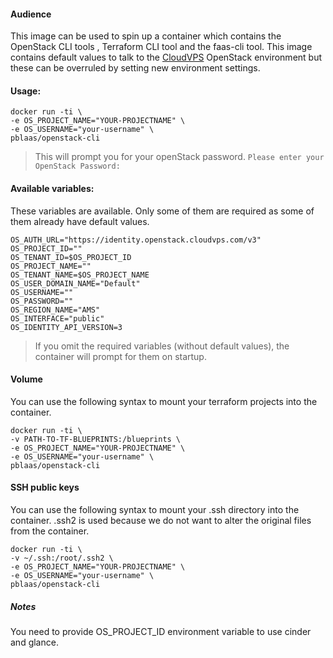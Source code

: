 #### Audience
This image can be used to spin up a container which contains the OpenStack CLI tools , Terraform CLI tool and the faas-cli tool.
This image contains default values to talk to the [CloudVPS][1] OpenStack environment but these can be overruled by setting new environment settings.

#### Usage:
```
docker run -ti \
-e OS_PROJECT_NAME="YOUR-PROJECTNAME" \
-e OS_USERNAME="your-username" \
pblaas/openstack-cli
```
>This will prompt you for your openStack password.
`Please enter your OpenStack Password:`

#### Available variables:
These variables are available. Only some of them are required as some of them already have default values.
```
OS_AUTH_URL="https://identity.openstack.cloudvps.com/v3"
OS_PROJECT_ID=""
OS_TENANT_ID=$OS_PROJECT_ID
OS_PROJECT_NAME=""
OS_TENANT_NAME=$OS_PROJECT_NAME
OS_USER_DOMAIN_NAME="Default"
OS_USERNAME=""
OS_PASSWORD=""
OS_REGION_NAME="AMS"
OS_INTERFACE="public"
OS_IDENTITY_API_VERSION=3
```
>If you omit the required variables (without default values), the container will prompt for them on startup.

#### Volume
You can use the following syntax to  mount  your terraform projects into the container.
```
docker run -ti \
-v PATH-TO-TF-BLUEPRINTS:/blueprints \
-e OS_PROJECT_NAME="YOUR-PROJECTNAME" \
-e OS_USERNAME="your-username" \
pblaas/openstack-cli
```

#### SSH public keys
You can use the following syntax to  mount  your .ssh directory into the container. .ssh2 is used because we do not want to alter the original files from the container.
```
docker run -ti \
-v ~/.ssh:/root/.ssh2 \
-e OS_PROJECT_NAME="YOUR-PROJECTNAME" \
-e OS_USERNAME="your-username" \
pblaas/openstack-cli
```

##### Notes
You need to provide OS_PROJECT_ID environment variable to use cinder and glance.

[1]: https://www.cloudvps.com/ "CloudVPS"
